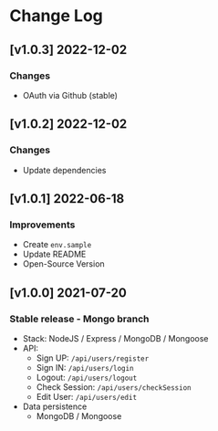 # Change Log

## [v1.0.3] 2022-12-02
### Changes

- OAuth via Github (stable)

## [v1.0.2] 2022-12-02
### Changes

- Update dependencies

## [v1.0.1] 2022-06-18
### Improvements

- Create `env.sample`
- Update README 
- Open-Source Version

## [v1.0.0] 2021-07-20
### Stable release - Mongo branch

- Stack: NodeJS / Express / MongoDB / Mongoose
- API:
   - Sign UP: `/api/users/register`
   - Sign IN: `/api/users/login`
   - Logout: `/api/users/logout`
   - Check Session: `/api/users/checkSession`
   - Edit User: `/api/users/edit`
- Data persistence
  - MongoDB / Mongoose
